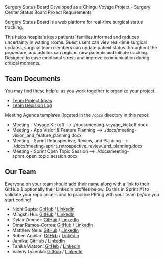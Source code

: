 Surgery Status Board
Developed as a Chingu Voyage Project - Surgery Center Status Board Project Requirements

Surgery Status Board is a web platform for real-time surgical status tracking.

This helps hospitals keep patients’ families informed and reduces uncertainty in waiting rooms. Guest users can view real-time surgical updates, surgical team members can update patient status throughout the procedure, and admins can register new patients and initiate tracking. Designed to ease emotional stress and improve communication during critical moments.

## Team Documents

You may find these helpful as you work together to organize your project.

- [Team Project Ideas](./docs/team_project_ideas.md)
- [Team Decision Log](./docs/team_decision_log.md)

Meeting Agenda templates (located in the `/docs` directory in this repo):

- Meeting - Voyage Kickoff --> ./docs/meeting-voyage_kickoff.docx
- Meeting - App Vision & Feature Planning --> ./docs/meeting-vision_and_feature_planning.docx
- Meeting - Sprint Retrospective, Review, and Planning --> ./docs/meeting-sprint_retrospective_review_and_planning.docx
- Meeting - Sprint Open Topic Session --> ./docs/meeting-sprint_open_topic_session.docx

## Our Team

Everyone on your team should add their name along with a link to their GitHub
& optionally their LinkedIn profiles below. Do this in Sprint #1 to validate
your repo access and to practice PR'ing with your team *before* you start
coding!

- Nidhi Gupta: [GitHub](https://github.com/Nidh12) / [LinkedIn](https://linkedin.com/in/nidhi-gupta-46423b24/)
- Mingshi Hui: [GitHub](https://github.com/mingshi0821) / [LinkedIn](https://www.linkedin.com/in/mingshi-hui/)
- Dylan Zimmer: [GitHub](https://github.com/DylanZimmer) / [LinkedIn](https://www.linkedin.com/in/dylanzimmereads/)
- Omar Ramos-Correa: [GitHub](https://github.com/oramos-correa) / [LinkedIn](https://www.linkedin.com/in/omar-ramos-correa-80a852229)
- Matthew Neie: [GitHub](https://github.com/MatthewNeie) / [LinkedIn](https://linkedin.com/in/matthew-neie)
- Ruben Aguilar: [GitHub](https://github.com/rubenaguilardev) / [LinkedIn](https://www.linkedin.com/in/rubenaguilar-/)
- Jamika: [GitHub](https://github.com/msjaydee) / [LinkedIn](https://linkedin.com/in/jamika-arnwine/)
- Tanika Watson: [GitHub](https://github.com/twatson07017) / [LinkedIn](https://www.linkedin.com/in/tanika-watson/)
- Valeriy Lysenko: [GitHub](https://github.com/Valeriusdev) / [LinkedIn](https://www.linkedin.com/in/valeriylysenko/)
